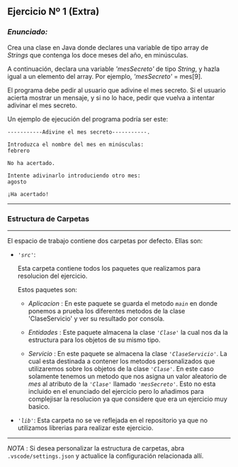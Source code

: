 ## Ejercicio Nº 1 (Extra)

### *Enunciado:*

Crea una clase en Java donde declares una variable de tipo array de *Strings* que contenga los doce meses del año, en minúsculas.

A continuación, declara una variable *'mesSecreto'* de tipo *String*, y hazla igual a un elemento del array. Por ejemplo, *'mesSecreto'* = mes[9]. 

El programa debe pedir al usuario que adivine el mes secreto. Si el usuario acierta mostrar un mensaje, y si no lo hace, pedir que vuelva a intentar adivinar el mes secreto. 

Un ejemplo de ejecución del programa podría ser este:

```
-----------Adivine el mes secreto-----------. 

Introduzca el nombre del mes en minúsculas:
febrero

No ha acertado. 

Intente adivinarlo introduciendo otro mes: 
agosto

¡Ha acertado!
 ```

---
### Estructura de Carpetas
---
El espacio de trabajo contiene dos carpetas por defecto.
Ellas son:

+ *`'src'`*:
    <p>Esta carpeta contiene todos los paquetes que realizamos para resolucion del ejercicio.</p>

    Estos paquetes son:
    + *Aplicacion* : En este paquete se guarda el metodo *`main`* en donde ponemos a prueba los diferentes metodos de la clase 'ClaseServicio' y ver su resultado por consola.

    + *Entidades* : Este paquete almacena la clase *`'Clase'`* la cual nos da la estructura para los objetos de su mismo tipo.

    + *Servicio* : En este paquete se almacena la clase *`'ClaseServicio'`*. La cual esta destinada a contener los metodos personalizados que utilizaremos sobre los objetos de la clase *`'Clase'`*. En este caso solamente tenemos un metodo que nos asigna un valor aleatorio de *mes* al atributo de la *`'Clase'`* llamado *`'mesSecreto'`*. 
    Esto no esta incluido en el enunciado del ejercicio pero lo añadimos para complejisar la resolucion ya que considere que era un ejercicio muy basico.

+ *`'lib'`*: Esta carpeta no se ve reflejada en el repositorio ya que no utilizamos librerias para realizar este ejercicio.

---

*NOTA* : Si desea personalizar la estructura de carpetas, abra `.vscode/settings.json` y actualice la configuración relacionada allí.
